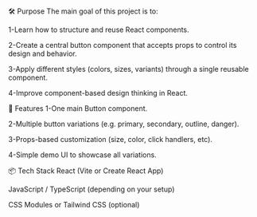 🛠️ Purpose
The main goal of this project is to:

1-Learn how to structure and reuse React components.

2-Create a central button component that accepts props to control its design and behavior.

3-Apply different styles (colors, sizes, variants) through a single reusable component.

4-Improve component-based design thinking in React.

🚀 Features
1-One main Button component.

2-Multiple button variations (e.g. primary, secondary, outline, danger).

3-Props-based customization (size, color, click handlers, etc).

4-Simple demo UI to showcase all variations.

📦 Tech Stack
React (Vite or Create React App)

JavaScript / TypeScript (depending on your setup)

CSS Modules or Tailwind CSS (optional)
